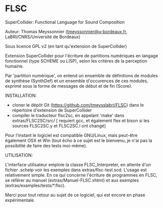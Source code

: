 # FLSC
SuperCollider: Functional Language for Sound Composition

Auteur: Thomas Meyssonnier (<tmeyssonnier@u-bordeaux.fr>, LaBRI/CNRS/Université de Bordeaux)

Sous licence GPL v2 (en tant qu'extension de SuperCollider)

Extension SuperCollider pour l'écriture de partitions numériques en langage fonctionnel (type SCHEME ou LISP), selon les critères de la perception humaine.

Par 'partition numérique', on entend un ensemble de définitions de modules de synthèse (SynthDef) et un ensemble d'occurences de ces modules, exprimé sous la forme de messages de début et de fin (Score).

INSTALLATION:

- cloner le dépôt Git (https://github.com/tmeysslabri/FLSC) dans le répertoire d'extension de SuperCollider
- compiler le traducteur flsc2sc, en appelant 'make' dans extras/FLSC2SC/src/
[ requiert gcc, et également flex et bison si les sources FLSC2SC.y et FLSC2SC.l ont changé]

Pour l'instant le logiciel est compatible GNU/Linux, mais peut-être également OSX et Win (tout écho à ce sujet est le bienvenu, je n'ai pas la possibilité de faire des tests moi-même).

UTILISATION:

L'interface utilisateur emploie la classe FLSC_Interpreter, en attente d'un fichier .schelp voir les exemples dans extras/flsc-test.scd. L'usage est relativement simple.
En ce qui concerne l'écriture de programmes en FLSC, se référer au manuel (extras/Manuel-FLSC.xhtml) et aux exemples (extras/examples/tests/*.flsc).

Merci pour tout retour au sujet de ce logiciel, qui est encore en phase expérimentale.

